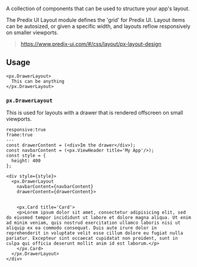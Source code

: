 A collection of components that can be used to structure your app's layout.

The Predix UI Layout module defines the 'grid' for Predix UI. Layout items can be autosized, or given a specific width, and layouts reflow responsively on smaller viewports.

> https://www.predix-ui.com/#/css/layout/px-layout-design

## Usage

```code
<px.DrawerLayout>
  This can be anything
</px.DrawerLayout>
```

### `px.DrawerLayout`
This is used for layouts with a drawer that is rendered offscreen on small viewports.

```react
responsive:true
frame:true
---
const drawerContent = (<div>Im the drawer</div>);
const navbarContent = (<px.ViewHeader title='My App'/>);
const style = {
  height: 400
};

<div style={style}>
  <px.DrawerLayout
    navbarContent={navbarContent}
    drawerContent={drawerContent}>


    <px.Card title='Card'>
    <p>Lorem ipsum dolor sit amet, consectetur adipisicing elit, sed do eiusmod tempor incididunt ut labore et dolore magna aliqua. Ut enim ad minim veniam, quis nostrud exercitation ullamco laboris nisi ut aliquip ex ea commodo consequat. Duis aute irure dolor in reprehenderit in voluptate velit esse cillum dolore eu fugiat nulla pariatur. Excepteur sint occaecat cupidatat non proident, sunt in culpa qui officia deserunt mollit anim id est laborum.</p>
    </px.Card>
  </px.DrawerLayout>
</div>
```
